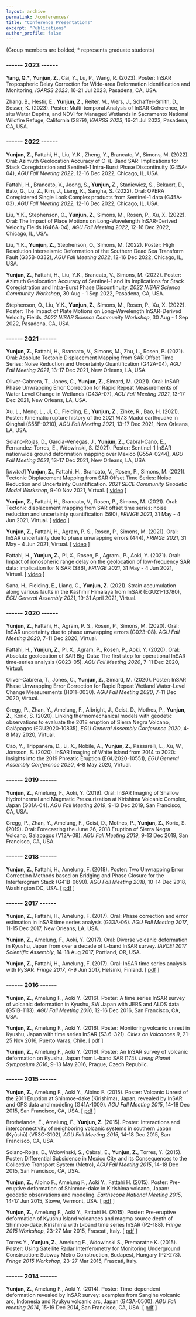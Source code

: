 ```yaml
---
layout: archive
permalink: /conferences/
title: "Conference Presentations"
excerpt: "Publications"
author_profile: false
---
```


(Group members are bolded; * represents graduate students)

### ------ 2023 ------

**Yang, Q.\***, **Yunjun, Z.**, Cai, Y., Lu, P., Wang, R. (2023). Poster: InSAR Tropospheric Delay Correction for Wide-area Deformation Identification and Monitoring, _IGARSS 2023_, 16-21 Jul 2023, Pasadena, CA, USA.

Zhang, B., Hestir, E., **Yunjun, Z.**, Reiter, M., Viers, J., Schaffer-Smith, D., Sesser, K. (2023). Poster: Multi-temporal Analysis of InSAR Coherence, In-situ Water Depths, and NDVI for Managed Wetlands in Sacramento National Wildfire Refuge, California (2879), _IGARSS 2023_, 16-21 Jul 2023, Pasadena, CA, USA.

### ------ 2022 ------

**Yunjun, Z.**, Fattahi, H., Liu, Y.K., Zheng, Y., Brancato, V., Simons, M. (2022). Oral: Azimuth Geolocation Accuracy of C-/L-Band SAR: Implications for Stack Coregistration and Sentinel-1 Intra-Burst Phase Discontinuity (G45A-04), _AGU Fall Meeting 2022_, 12-16 Dec 2022, Chicago, IL, USA.

Fattahi, H., Brancato, V., Jeong, S., **Yunjun, Z.**, Staniewicz, S., Bekaert, D., Bato, G., Lu, Z., Kim, J., Liang, K., Sangha, S. (2022). Oral: OPERA Coregistered Single Look Complex products from Sentinel-1 data (G45A-03), _AGU Fall Meeting 2022_, 12-16 Dec 2022, Chicago, IL, USA.

Liu, Y.K., Stephenson, O., **Yunjun, Z.**, Simons, M., Rosen, P., Xu, X. (2022). Oral: The Impact of Place Motions on Long-Wavelength InSAR-Derived Velocity Fields (G46A-04), _AGU Fall Meeting 2022_, 12-16 Dec 2022, Chicago, IL, USA.

Liu, Y.K., **Yunjun, Z.**, Stephenson, O., Simons, M. (2022). Poster: High Resolution Interseismic Deformation of the Southern Dead Sea Transform Fault (G35B-0332), _AGU Fall Meeting 2022_, 12-16 Dec 2022, Chicago, IL, USA.

**Yunjun, Z.**, Fattahi, H., Liu, Y.K., Brancato, V., Simons, M. (2022). Poster: Azimuth Geolocation Accuracy of Sentinel-1 and Its Implications for Stack Coregistration and Intra-Burst Phase Discontinuity, _2022 NISAR Science Community Workshop_, 30 Aug - 1 Sep 2022, Pasadena, CA, USA.

Stephenson, O., Liu, Y.K., **Yunjun, Z.**, Simons, M., Rosen, P., Xu, X. (2022). Poster: The Impact of Plate Motions on Long-Wavelength InSAR-Derived Velocity Fields, _2022 NISAR Science Community Workshop_, 30 Aug - 1 Sep 2022, Pasadena, CA, USA.

### ------ 2021 ------

**Yunjun, Z.**, Fattahi, H., Brancato, V., Simons, M., Zhu, L., Rosen, P. (2021). Oral: Absolute Tectonic Displacement Mapping from SAR Offset Time Series: Noise Reduction and Uncertainty Quantification (G42A-04), _AGU Fall Meeting 2021_, 13-17 Dec 2021, New Orleans, LA, USA.

Oliver-Cabrera, T., Jones, C., **Yunjun, Z.**, Simard, M. (2021). Oral: InSAR Phase Unwrapping Error Correction for Rapid Repeat Measurements of Water Level Change in Wetlands (G43A-07), _AGU Fall Meeting 2021_, 13-17 Dec 2021, New Orleans, LA, USA.

Xu, L., Meng, L., Ji, C., Fielding, E., **Yunjun, Z.**, Zinke, R., Bao, H. (2021). Poster: Kinematic rupture history of the 2021 M7.3 Madoi earthquake in Qinghai (S55F-0210), _AGU Fall Meeting 2021_, 13-17 Dec 2021, New Orleans, LA, USA.

Solano-Rojas, D., Garcia-Venegas, J., **Yunjun, Z.**, Cabral-Cano, E., Fernandez-Torres, E., Wdowinski, S. (2021). Poster: Sentinel-1 InSAR nationwide ground deformation mapping over Mexico (G55A-0244), _AGU Fall Meeting 2021_, 13-17 Dec 2021, New Orleans, LA, USA.

[_Invited_] **Yunjun, Z.**, Fattahi, H., Brancato, V., Rosen, P., Simons, M. (2021). Tectonic Displacement Mapping from SAR Offset Time Series: Noise Reduction and Uncertainty Quantification. _2021 SECE Community Geodetic Model Workshop_, 9-10 Nov 2021, Virtual. [ [video](https://youtu.be/SQG7PquayVs) ]

**Yunjun, Z.**, Fattahi, H., Brancato, V., Rosen, P., Simons, M. (2021). Oral: Tectonic displacement mapping from SAR offset time series: noise reduction and uncertainty quantification (590), _FRINGE 2021_, 31 May - 4 Jun 2021, Virtual. [ [video](https://youtu.be/Eu_T8mOs09U?t=101) ]

**Yunjun, Z.**, Fattahi, H., Agram, P. S., Rosen, P., Simons, M. (2021). Oral: InSAR uncertainty due to phase unwrapping errors (444), _FRINGE 2021_, 31 May - 4 Jun 2021, Virtual. [ [video](https://youtu.be/czDSZo2wJRk?t=3394) ]

Fattahi, H., **Yunjun, Z.**, Pi, X., Rosen, P., Agram., P., Aoki, Y. (2021). Oral: Impact of ionospheric range delay on the geolocation of low-frequency SAR data: implication for NISAR (386), _FRINGE 2021_, 31 May - 4 Jun 2021, Virtual. [ [video](https://youtu.be/sJOBlTFsQyI?t=3147) ]

Sana, H., Fielding, E., Liang, C., **Yunjun, Z.** (2021). Strain accumulation along various faults in the Kashmir Himalaya from InSAR (EGU21-13780), _EGU General Assembly 2021_, 19-31 April 2021, Virtual.

### ------ 2020 ------

**Yunjun, Z.**, Fattahi, H., Agram, P. S., Rosen, P., Simons, M. (2020). Oral: InSAR uncertainty due to phase unwrapping errors (G023-08). _AGU Fall Meeting 2020_, 7-11 Dec 2020, Virtual.

Fattahi, H., **Yunjun, Z.**, Pi, X., Agram, P., Rosen, P., Aoki, Y. (2020). Oral: Absolute geolocation of SAR Big-Data: The first step for operational InSAR time-series analysis (G023-05). _AGU Fall Meeting 2020_, 7-11 Dec 2020, Virtual.

Oliver-Cabrera, T., Jones, C., **Yunjun, Z.**, Simard, M. (2020). Poster: InSAR Phase Unwrapping Error Correction for Rapid Repeat Wetland Water-Level Change Measurements (H011-0030). _AGU Fall Meeting 2020_, 7-11 Dec 2020, Virtual.

Gregg, P., Zhan, Y., Amelung, F., Albright, J., Geist, D., Mothes, P., **Yunjun, Z.**, Koric, S. (2020). Linking thermomechanical models with geodetic observations to evaluate the 2018 eruption of Sierra Negra Volcano, Galápagos (EGU2020-10835), _EGU General Assembly Conference 2020_, 4-8 May 2020, Virtual.

Cao, Y., Trippanera, D., Li, X., Nobile, A., **Yunjun, Z.**, Passarelli, L., Xu, W., Jónsson, S. (2020). InSAR Imaging of White Island from 2014 to 2020: Insights into the 2019 Phreatic Eruption (EGU2020-10551), _EGU General Assembly Conference 2020_, 4-8 May 2020, Virtual.

### ------ 2019 ------

**Yunjun, Z.**, Amelung, F., Aoki, Y. (2019). Oral: InSAR Imaging of Shallow Hydrothermal and Magmatic Pressurization at Kirishima Volcanic Complex, Japan (G31A-04). _AGU Fall Meeting 2019_, 9-13 Dec 2019, San Francisco, CA, USA.

Gregg, P., Zhan, Y., Amelung, F., Geist, D., Mothes, P., **Yunjun, Z.**, Koric, S. (2019). Oral: Forecasting the June 26, 2018 Eruption of Sierra Negra Volcano, Galapagos (V12A-08). _AGU Fall Meeting 2019_, 9-13 Dec 2019, San Francisco, CA, USA.

### ------ 2018 ------

**Yunjun, Z.**, Fattahi, H., Amelung, F. (2018). Poster: Two Unwrapping Error Correction Methods based on Bridging and Phase Closure for the Interferogram Stack (G41B-0690). _AGU Fall Meeting 2018_, 10-14 Dec 2018, Washington DC, USA. [ [pdf](https://yunjunz.github.io/files/Yunjun-2018-AGU.pdf) ]

### ------ 2017 ------

**Yunjun, Z.**, Fattahi, H., Amelung, F. (2017). Oral: Phase correction and error estimation in InSAR time
series analysis (G33A-06). _AGU Fall Meeting 2017_, 11-15 Dec 2017, New Orleans, LA, USA.

**Yunjun, Z.**, Amelung, F., Aoki, Y. (2017). Oral: Diverse volcanic deformation in Kyushu, Japan from over a decade of L-band InSAR survey. _IAVCEI 2017 Scientific Assembly_, 14-18 Aug 2017, Portland, OR, USA.

**Yunjun, Z.**, Fattahi, H., Amelung, F. (2017). Oral: InSAR time series analysis with PySAR. _Fringe 2017_, 4-9 Jun 2017, Helsinki, Finland. [ [pdf](https://yunjunz.github.io/files/Yunjun-2017-FRINGE.pdf) ]

### ------ 2016 ------

**Yunjun, Z.**, Amelung F., Aoki Y. (2016). Poster: A time series InSAR survey of volcanic deformation in Kyushu, SW Japan with JERS and ALOS data (G51B-1113). _AGU Fall Meeting 2016_, 12-16 Dec 2016, San Francisco, CA, USA.

**Yunjun, Z.**, Amelung F., Aoki Y. (2016). Poster: Monitoring volcanic unrest in Kyushu, Japan with time series InSAR (S3.6–321). _Cities on Volcanoes 9_, 21-25 Nov 2016, Puerto Varas, Chile. [ [pdf](https://yunjunz.github.io/files/Yunjun-2016-CoV9.pdf) ]

**Yunjun, Z.**, Amelung F., Aoki Y. (2016). Poster: An InSAR survey of volcanic deformation on Kyushu, Japan from L-band SAR (174). _Living Planet Symposium 2016_, 9-13 May 2016, Prague, Czech Republic.

### ------ 2015 ------

**Yunjun, Z.**, Amelung F., Aoki Y., Albino F. (2015). Poster: Volcanic Unrest of the 2011 Eruption at Shinmoe-dake (Kirishima), Japan, revealed by InSAR and GPS data and modeling (G41A-1009). _AGU Fall Meeting 2015_, 14-18 Dec 2015, San Francisco, CA, USA. [ [pdf](https://yunjunz.github.io/files/Yunjun-2015-AGU.pdf) ]

Brothelande, E., Amelung, F., **Yunjun, Z.** (2015). Poster: Interactions and interconnectivity of neighboring volcanic systems in southern Japan (Kyūshū) (V53C-3102), _AGU Fall Meeting 2015_, 14-18 Dec 2015, San Francisco, CA, USA.

Solano-Rojas, D., Wdowinski, S., Cabral, E., **Yunjun, Z.**, Torres, Y. (2015). Poster: Differential Subsidence in Mexico City and its Consequences to the Collective Transport System (Metro), _AGU Fall Meeting 2015_, 14-18 Dec 2015, San Francisco, CA, USA.

**Yunjun, Z.**, Albino F., Amelung F., Aoki Y., Fattahi H. (2015). Poster: Pre-eruptive deformation of Shinmoe-dake in Kirishima volcano, Japan: geodetic observations and modeling. _Earthscope National Meeting 2015_, 14-17 Jun 2015, Stowe, Vermont, USA. [ [pdf](https://yunjunz.github.io/files/Yunjun-2015-Earthscope.pdf) ]

**Yunjun, Z.**, Amelung F., Aoki Y., Fattahi H. (2015). Poster: Pre-eruptive deformation of Kyushu Island volcanoes and magma source depth of Shinmoe-dake, Kirishima with L-band time series InSAR (P2-188). _Fringe 2015 Workshop_, 23-27 Mar 2015, Frascati, Italy. [ [pdf](https://yunjunz.github.io/files/Yunjun-2015-FRINGE.pdf) ]

Torres Y., **Yunjun, Z.**, Amelung F., Wdowinski S., Premaratne K. (2015). Poster: Using Satellite Radar Interferometry for Monitoring Underground Construction: Subway Metro Construction, Budapest, Hungary (P2-273). _Fringe 2015 Workshop_, 23-27 Mar 2015, Frascati, Italy.

### ------ 2014 ------

**Yunjun, Z.**, Amelung F., Aoki Y. (2014). Poster: Time-dependent deformation revealed by InSAR survey: examples from Sangihe volcanic arc, Indonesia and Ryukyu volcanic arc, Japan (G43A-0500). _AGU Fall meeting 2014_, 15-19 Dec 2014, San Francisco, CA, USA. [ [pdf](https://yunjunz.github.io/files/Yunjun-2014-AGU.pdf) ]
